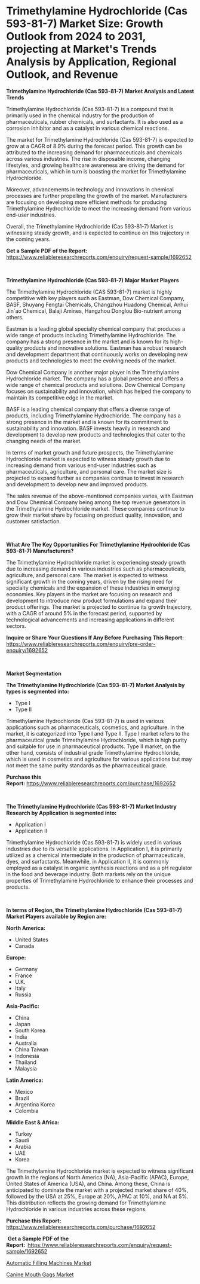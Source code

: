 <p><h1>Trimethylamine Hydrochloride (Cas 593-81-7) Market Size: Growth Outlook from 2024 to 2031, projecting at Market's Trends Analysis by Application, Regional Outlook, and Revenue</h1></p><p><strong>Trimethylamine Hydrochloride (Cas 593-81-7) Market Analysis and Latest Trends</strong></p>
<p><p>Trimethylamine Hydrochloride (Cas 593-81-7) is a compound that is primarily used in the chemical industry for the production of pharmaceuticals, rubber chemicals, and surfactants. It is also used as a corrosion inhibitor and as a catalyst in various chemical reactions.</p><p>The market for Trimethylamine Hydrochloride (Cas 593-81-7) is expected to grow at a CAGR of 8.9% during the forecast period. This growth can be attributed to the increasing demand for pharmaceuticals and chemicals across various industries. The rise in disposable income, changing lifestyles, and growing healthcare awareness are driving the demand for pharmaceuticals, which in turn is boosting the market for Trimethylamine Hydrochloride.</p><p>Moreover, advancements in technology and innovations in chemical processes are further propelling the growth of the market. Manufacturers are focusing on developing more efficient methods for producing Trimethylamine Hydrochloride to meet the increasing demand from various end-user industries.</p><p>Overall, the Trimethylamine Hydrochloride (Cas 593-81-7) Market is witnessing steady growth, and is expected to continue on this trajectory in the coming years.</p></p>
<p><strong>Get a Sample PDF of the Report:&nbsp;</strong> <a href="https://www.reliableresearchreports.com/enquiry/request-sample/1692652">https://www.reliableresearchreports.com/enquiry/request-sample/1692652</a></p>
<p>&nbsp;</p>
<p><strong>Trimethylamine Hydrochloride (Cas 593-81-7) Major Market Players</strong></p>
<p><p>The Trimethylamine Hydrochloride (CAS 593-81-7) market is highly competitive with key players such as Eastman, Dow Chemical Company, BASF, Shuyang Fengtai Chemicals, Changzhou Huadong Chemical, Anhui Jin`ao Chemical, Balaji Amines, Hangzhou Donglou Bio-nutrient among others.</p><p>Eastman is a leading global specialty chemical company that produces a wide range of products including Trimethylamine Hydrochloride. The company has a strong presence in the market and is known for its high-quality products and innovative solutions. Eastman has a robust research and development department that continuously works on developing new products and technologies to meet the evolving needs of the market.</p><p>Dow Chemical Company is another major player in the Trimethylamine Hydrochloride market. The company has a global presence and offers a wide range of chemical products and solutions. Dow Chemical Company focuses on sustainability and innovation, which has helped the company to maintain its competitive edge in the market.</p><p>BASF is a leading chemical company that offers a diverse range of products, including Trimethylamine Hydrochloride. The company has a strong presence in the market and is known for its commitment to sustainability and innovation. BASF invests heavily in research and development to develop new products and technologies that cater to the changing needs of the market.</p><p>In terms of market growth and future prospects, the Trimethylamine Hydrochloride market is expected to witness steady growth due to increasing demand from various end-user industries such as pharmaceuticals, agriculture, and personal care. The market size is projected to expand further as companies continue to invest in research and development to develop new and improved products.</p><p>The sales revenue of the above-mentioned companies varies, with Eastman and Dow Chemical Company being among the top revenue generators in the Trimethylamine Hydrochloride market. These companies continue to grow their market share by focusing on product quality, innovation, and customer satisfaction.</p></p>
<p>&nbsp;</p>
<p><strong>What Are The Key Opportunities For Trimethylamine Hydrochloride (Cas 593-81-7) Manufacturers?</strong></p>
<p><p>The Trimethylamine Hydrochloride market is experiencing steady growth due to increasing demand in various industries such as pharmaceuticals, agriculture, and personal care. The market is expected to witness significant growth in the coming years, driven by the rising need for specialty chemicals and the expansion of these industries in emerging economies. Key players in the market are focusing on research and development to introduce new product formulations and expand their product offerings. The market is projected to continue its growth trajectory, with a CAGR of around 5% in the forecast period, supported by technological advancements and increasing applications in different sectors.</p></p>
<p><strong>Inquire or Share Your Questions If Any Before Purchasing This Report:</strong> <a href="https://www.reliableresearchreports.com/enquiry/pre-order-enquiry/1692652">https://www.reliableresearchreports.com/enquiry/pre-order-enquiry/1692652</a></p>
<p>&nbsp;</p>
<p><strong>Market Segmentation</strong></p>
<p><strong>The Trimethylamine Hydrochloride (Cas 593-81-7) Market Analysis by types is segmented into:</strong></p>
<p><ul><li>Type I</li><li>Type II</li></ul></p>
<p><p>Trimethylamine Hydrochloride (Cas 593-81-7) is used in various applications such as pharmaceuticals, cosmetics, and agriculture. In the market, it is categorized into Type I and Type II. Type I market refers to the pharmaceutical grade Trimethylamine Hydrochloride, which is high purity and suitable for use in pharmaceutical products. Type II market, on the other hand, consists of industrial grade Trimethylamine Hydrochloride, which is used in cosmetics and agriculture for various applications but may not meet the same purity standards as the pharmaceutical grade.</p></p>
<p><strong>Purchase this Report:&nbsp;</strong><a href="https://www.reliableresearchreports.com/purchase/1692652">https://www.reliableresearchreports.com/purchase/1692652</a></p>
<p>&nbsp;</p>
<p><strong>The Trimethylamine Hydrochloride (Cas 593-81-7) Market Industry Research by Application is segmented into:</strong></p>
<p><ul><li>Application I</li><li>Application II</li></ul></p>
<p><p>Trimethylamine Hydrochloride (Cas 593-81-7) is widely used in various industries due to its versatile applications. In Application I, it is primarily utilized as a chemical intermediate in the production of pharmaceuticals, dyes, and surfactants. Meanwhile, in Application II, it is commonly employed as a catalyst in organic synthesis reactions and as a pH regulator in the food and beverage industry. Both markets rely on the unique properties of Trimethylamine Hydrochloride to enhance their processes and products.</p></p>
<p>&nbsp;</p>
<p><strong>In terms of Region, the Trimethylamine Hydrochloride (Cas 593-81-7) Market Players available by Region are:</strong></p>
<p>
    <p> <strong> North America: </strong>
        <ul>
            <li>United States</li>
            <li>Canada</li>
        </ul>
        </p> 
    <p> <strong> Europe: </strong>
        <ul>
            <li>Germany</li>
            <li>France</li>
            <li>U.K.</li>
            <li>Italy</li>
            <li>Russia</li>
        </ul>
        </p> 
    <p> <strong> Asia-Pacific: </strong>
        <ul>
            <li>China</li>
            <li>Japan</li>
            <li>South Korea</li>
            <li>India</li>
            <li>Australia</li>
            <li>China Taiwan</li>
            <li>Indonesia</li>
            <li>Thailand</li>
            <li>Malaysia</li>
        </ul>
        </p> 
    <p> <strong> Latin America: </strong>
        <ul>
            <li>Mexico</li>
            <li>Brazil</li>
            <li>Argentina Korea</li>
            <li>Colombia</li>
        </ul>
        </p> 
    <p> <strong> Middle East & Africa: </strong>
        <ul>
            <li>Turkey</li>
            <li>Saudi</li>
            <li>Arabia</li>
            <li>UAE</li>
            <li>Korea</li>
        </ul>
    </p>
    </p>
<p><p>The Trimethylamine Hydrochloride market is expected to witness significant growth in the regions of North America (NA), Asia-Pacific (APAC), Europe, United States of America (USA), and China. Among these, China is anticipated to dominate the market with a projected market share of 40%, followed by the USA at 25%, Europe at 20%, APAC at 10%, and NA at 5%. This distribution reflects the growing demand for Trimethylamine Hydrochloride in various industries across these regions.</p></p>
<p><strong>Purchase this Report: </strong><a href="https://www.reliableresearchreports.com/purchase/1692652">https://www.reliableresearchreports.com/purchase/1692652</a></p>
<p>&nbsp;<strong>Get a Sample PDF of the Report:&nbsp;&nbsp;</strong><a href="https://www.reliableresearchreports.com/enquiry/request-sample/1692652">https://www.reliableresearchreports.com/enquiry/request-sample/1692652</a></p>
<p><strong></strong></p>
<p><p><a href="https://issuu.com/reportprime-2/docs/automatic-filling-machines-market-size-2030.pptx">Automatic Filling Machines Market</a></p><p><a href="https://issuu.com/reportprime-2/docs/canine-mouth-gags-market-size-2030.pptx">Canine Mouth Gags Market</a></p></p>